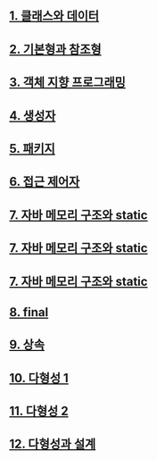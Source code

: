 ## [1. 클래스와 데이터](https://github.com/llouis0622/Java_Deep_Dive/tree/main/java-basic/src/class1)

## [2. 기본형과 참조형](https://github.com/llouis0622/Java_Deep_Dive/tree/main/java-basic/src/ref)

## [3. 객체 지향 프로그래밍](https://github.com/llouis0622/Java_Deep_Dive/tree/main/java-basic/src/oop1)

## [4. 생성자](https://github.com/llouis0622/Java_Deep_Dive/tree/main/java-basic/src/construct)

## [5. 패키지](https://github.com/llouis0622/Java_Deep_Dive/tree/main/java-basic/src/pack)

## [6. 접근 제어자](https://github.com/llouis0622/Java_Deep_Dive/tree/main/java-basic/src/access)

## [7. 자바 메모리 구조와 static](https://github.com/llouis0622/Java_Deep_Dive/tree/main/java-basic/src/memory)
## [7. 자바 메모리 구조와 static](https://github.com/llouis0622/Java_Deep_Dive/tree/main/java-basic/src/static1)
## [7. 자바 메모리 구조와 static](https://github.com/llouis0622/Java_Deep_Dive/tree/main/java-basic/src/static2)

## [8. final](https://github.com/llouis0622/Java_Deep_Dive/tree/main/java-basic/src/final1)

## [9. 상속](https://github.com/llouis0622/Java_Deep_Dive/tree/main/java-basic/src/extends1)

## [10. 다형성 1](https://github.com/llouis0622/Java_Deep_Dive/tree/main/java-basic/src/poly)

## [11. 다형성 2](https://github.com/llouis0622/Java_Deep_Dive/tree/main/java-basic/src/poly)

## [12. 다형성과 설계](https://github.com/llouis0622/Java_Deep_Dive/tree/main/java-basic/src/poly)